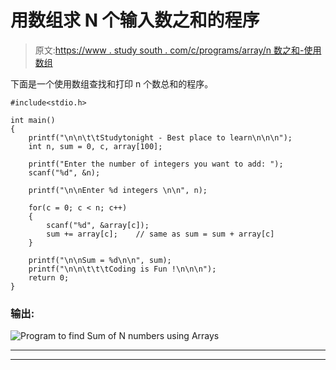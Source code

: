 # 用数组求 N 个输入数之和的程序

> 原文:[https://www . study south . com/c/programs/array/n 数之和-使用数组](https://www.studytonight.com/c/programs/array/sum-of-n-numbers-using-arrays)

下面是一个使用数组查找和打印 n 个数总和的程序。

```
#include<stdio.h>

int main()
{
    printf("\n\n\t\tStudytonight - Best place to learn\n\n\n");
    int n, sum = 0, c, array[100];

    printf("Enter the number of integers you want to add: ");
    scanf("%d", &n);

    printf("\n\nEnter %d integers \n\n", n);

    for(c = 0; c < n; c++)
    {
        scanf("%d", &array[c]);
        sum += array[c];    // same as sum = sum + array[c]
    }

    printf("\n\nSum = %d\n\n", sum);
    printf("\n\n\t\t\tCoding is Fun !\n\n\n");
    return 0;
}
```

### 输出:

![Program to find Sum of N numbers using Arrays](../Images/bba0de3a838e44a6936bf5ebca90c05f.png)

* * *

* * *